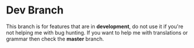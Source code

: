 # Dev Branch
This branch is for features that are in **development**, do not use it if you're not helping me with bug hunting.
If you want to help me with translations or grammar then check the **master** branch.
